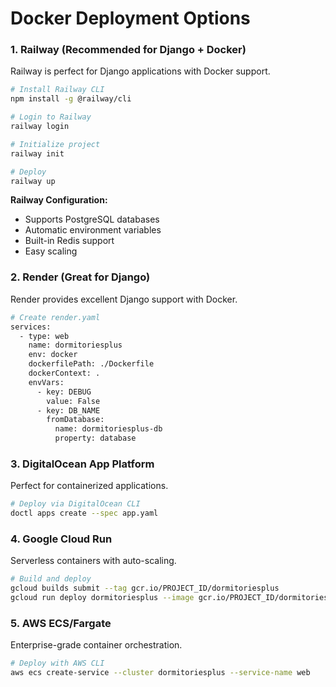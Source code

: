 # Docker Deployment Options

### 1. **Railway** (Recommended for Django + Docker)

Railway is perfect for Django applications with Docker support.

```bash
# Install Railway CLI
npm install -g @railway/cli

# Login to Railway
railway login

# Initialize project
railway init

# Deploy
railway up
```

**Railway Configuration:**

* Supports PostgreSQL databases
* Automatic environment variables
* Built-in Redis support
* Easy scaling

### 2. **Render** (Great for Django)

Render provides excellent Django support with Docker.

```bash
# Create render.yaml
services:
  - type: web
    name: dormitoriesplus
    env: docker
    dockerfilePath: ./Dockerfile
    dockerContext: .
    envVars:
      - key: DEBUG
        value: False
      - key: DB_NAME
        fromDatabase:
          name: dormitoriesplus-db
          property: database
```

### 3. **DigitalOcean App Platform**

Perfect for containerized applications.

```bash
# Deploy via DigitalOcean CLI
doctl apps create --spec app.yaml
```

### 4. **Google Cloud Run**

Serverless containers with auto-scaling.

```bash
# Build and deploy
gcloud builds submit --tag gcr.io/PROJECT_ID/dormitoriesplus
gcloud run deploy dormitoriesplus --image gcr.io/PROJECT_ID/dormitoriesplus
```

### 5. **AWS ECS/Fargate**

Enterprise-grade container orchestration.

```bash
# Deploy with AWS CLI
aws ecs create-service --cluster dormitoriesplus --service-name web
```

